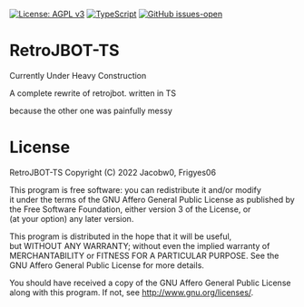 [![License: AGPL v3](https://img.shields.io/badge/License-AGPL_v3-blue.svg)](https://www.gnu.org/licenses/agpl-3.0)
[![TypeScript](https://badgen.net/badge/icon/typescript?icon=typescript&label)](https://typescriptlang.org)
[![GitHub issues-open](https://img.shields.io/github/issues/Jacobw0/RetroJBOT-TS)](https://github.com/Jacobw0/RetroJBOT-TS/issues?q=is%3Aopen)

# RetroJBOT-TS

Currently Under Heavy Construction 


A complete rewrite of retrojbot. written in TS


because the other one was painfully messy

# License

RetroJBOT-TS
Copyright (C) 2022 Jacobw0, Frigyes06

This program is free software: you can redistribute it and/or modify <br>
it under the terms of the GNU Affero General Public License as published by <br>
the Free Software Foundation, either version 3 of the License, or <br>
(at your option) any later version. 

This program is distributed in the hope that it will be useful, <br>
but WITHOUT ANY WARRANTY; without even the implied warranty of <br>
MERCHANTABILITY or FITNESS FOR A PARTICULAR PURPOSE.  See the <br>
GNU Affero General Public License for more details.

You should have received a copy of the GNU Affero General Public License <br>
along with this program.  If not, see <http://www.gnu.org/licenses/>.
